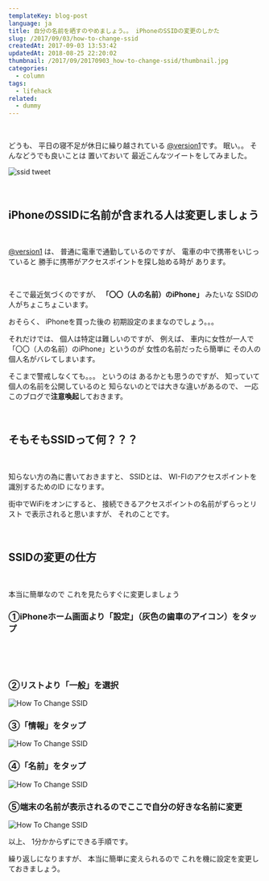 ```yaml
---
templateKey: blog-post
language: ja
title: 自分の名前を晒すのやめましょう。。 iPhoneのSSIDの変更のしかた
slug: /2017/09/03/how-to-change-ssid
createdAt: 2017-09-03 13:53:42
updatedAt: 2018-08-25 22:20:02
thumbnail: /2017/09/20170903_how-to-change-ssid/thumbnail.jpg
categories:
  - column
tags:
  - lifehack
related:
  - dummy
---
```


&nbsp;

どうも、
平日の寝不足が休日に繰り越されている
<a href="https://twitter.com/version1_2017">@version1</a>です。
眠い。。
そんなどうでも良いことは
置いておいて
最近こんなツイートをしてみました。

<img class="post-image" src="https://statics.ver-1-0.net/uploads/2017/09/20170903_how-to-change-ssid/ssid-tweet.png" alt="ssid tweet"/>

&nbsp;
<h2 class="chapter">iPhoneのSSIDに名前が含まれる人は変更しましょう</h2>
&nbsp;

<a href="https://twitter.com/version1_2017">@version1</a>
は、
普通に電車で通勤しているのですが、
電車の中で携帯をいじっていると
勝手に携帯がアクセスポイントを探し始める時が
あります。

&nbsp;

そこで最近気づくのですが、
**「〇〇（人の名前）のiPhone」**
みたいな
SSIDの人がちょこちょこいます。

おそらく、
iPhoneを買った後の
初期設定のままなのでしょう。。。

それだけでは、
個人は特定は難しいのですが、
例えば、
車内に女性が一人で「〇〇（人の名前）のiPhone」というのが
女性の名前だったら簡単に
その人の個人名がバレてしまいます。

そこまで警戒しなくても。。。
というのは
あるかとも思うのですが、
知っていて個人の名前を公開しているのと
知らないのとでは大きな違いがあるので、
一応このブログで<strong>注意喚起</strong>しておきます。

&nbsp;
<h2 class="chapter">そもそもSSIDって何？？？</h2>
&nbsp;

知らない方の為に書いておきますと、
SSIDとは、
WI-FIのアクセスポイントを識別するためのID
になります。

街中でWiFiをオンにすると、
接続できるアクセスポイントの名前がずらっとリスト
で表示されると思いますが、
それのことです。

&nbsp;
<h2 class="chapter">SSIDの変更の仕方</h2>
&nbsp;

本当に簡単なので
これを見たらすぐに変更しましょう
<h3>①iPhoneホーム画面より「設定」（灰色の歯車のアイコン）をタップ</h3>
&nbsp;

&nbsp;
### ②リストより「一般」を選択

<img class="post-image" src="https://statics.ver-1-0.net/uploads/2017/09/20170903_how-to-change-ssid/change-ssid-1.png" alt="How To Change SSID"/>

### ③「情報」をタップ

<img class="post-image" src="https://statics.ver-1-0.net/uploads/2017/09/20170903_how-to-change-ssid/change-ssid-2.png" alt="How To Change SSID"/>

### ④「名前」をタップ

<img class="post-image" src="https://statics.ver-1-0.net/uploads/2017/09/20170903_how-to-change-ssid/change-ssid-3.png" alt="How To Change SSID"/>

### ⑤端末の名前が表示されるのでここで自分の好きな名前に変更

<img class="post-image" src="https://statics.ver-1-0.net/uploads/2017/09/20170903_how-to-change-ssid/change-ssid-4.png" alt="How To Change SSID"/>

以上、
1分かからずにできる手順です。

繰り返しになりますが、
本当に簡単に変えられるので
これを機に設定を変更しておきましょう。

